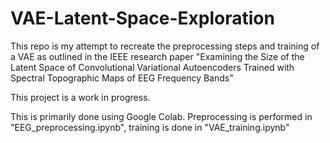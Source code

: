 # VAE-Latent-Space-Exploration
This repo is my attempt to recreate the preprocessing steps and training of a VAE as outlined in the IEEE research paper "Examining the Size of the Latent Space of Convolutional Variational Autoencoders Trained with Spectral Topographic Maps of EEG Frequency Bands"

This project is a work in progress. 

This is primarily done using Google Colab. Preprocessing is performed in "EEG_preprocessing.ipynb", training is done in "VAE_training.ipynb"
